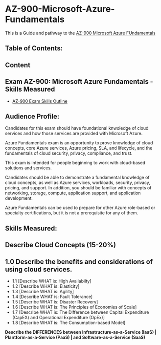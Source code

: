 # AZ-900-Microsoft-Azure-Fundamentals
This is a Guide and pathway to the [AZ-900 Microsoft Azure FUndamentals](https://docs.microsoft.com/en-us/learn/certifications/exams/az-900) 

## Table of Contents:

## Content

## Exam AZ-900: Microsoft Azure Fundamentals - Skills Measured

- [AZ-900 Exam Skills Outline](https://query.prod.cms.rt.microsoft.com/cms/api/am/binary/RE3VwUY)

## Audience Profile: 
Candidates for this exam should have foundational knwoledge of cloud services and how those services are provided with Microsoft Azure. 

Azure Fundamentals exam is an opportunity to prove knowledge of cloud concepts, core Azure
services, Azure pricing, SLA, and lifecycle, and the fundamentals of cloud security, privacy,
compliance, and trust.

This exam is intended for people beginning to work with cloud-based solutions and services.

Candidates should be able to demonstrate a fundamental knowledge of cloud concepts, as well
as Azure services, workloads, security, privacy, pricing, and support. In addition, you should be
familiar with concepts of networking, storage, compute, application support, and application
development.

Azure Fundamentals can be used to prepare for other Azure role-based or specialty
certifications, but it is not a prerequisite for any of them.

## Skills Measured:


## Describe Cloud Concepts (15-20%)
**1.0 Describe the benefits and considerations of using cloud services.** 
---
- 1.1 [Describe WHAT is: High Availabilty]
- 1.2 [Describe WHAT is: Elasticity]
- 1.3 [Describe WHAT is: Agility]
- 1.4 [Describe WHAT is: Fault Tolerance]
- 1.5 [Describe WHAT is: Disaster Recovery]
- 1.6 [Describe WHAT is: The Principles of Economies of Scale]
- 1.7 [Describe WHAT is: The Difference between Capital Expenditure (CapEX) and Operational Expenditure (OpEx)]
- 1.8 [Describe WHAT is: The Consumption-based Model]

**Describe the DIFFERENCES between Infrastructure-as-a-Service (IaaS) | Plantform-as-a-Service (PaaS) | and Software-as-a-Service (SaaS)**


